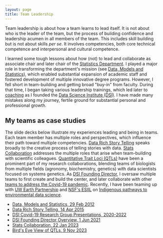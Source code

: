 ```yaml
---
layout: page
title: Team Leadership
---
```


Team leadership is about how a team learns to lead itself.
It is not about who is the leader of the team, but the process of building confidence and leadership acumen in all members of the team.
This includes skill building but is not about skills _per se_.
It involves competencies, both core technical competence and interpersonal and cultural competence.

I learned some tough lessons about how (not) to lead and collaborate as associate chair and later chair of the
[Statistics Department](https://stat.wisc.edu).
I played a major role in transforming the department's mission (see
[Data, Models and Statistics](/Data-Models-and-Statistics)),
which enabled substantial expansion of academic staff and fostered development of multiple innovative degree programs.
However, I fell short in team-building and getting broad "buy-in" from faculty.
During that time, I began taking various leadership trainings, which led later to [coaching](/pages/coach/) as I founded the
[Data Science Institute (DSI)](https://datascience.wisc.edu/institute).
I have made many mistakes along my journey,
fertile ground for substantial personal and professional growth.

## My teams as case studies 

The slide decks below illustrate my experiences leading and being in teams. Each team member has multiple roles and perspectives, which influence their path toward multiple competencies.
[Data Rich Story Telling](https://docs.google.com/presentation/d/1eLpGkyVni2AYGCz0RzsyJ2G0UIT38PV8QATtYCrQXuY)
speaks broadly to the creative process of telling stories with data.
[Stats Collaboration](https://docs.google.com/presentation/d/1Md6s17XdROAkViLT7ughd-Ps_yEXcqR25MCFORWpgck)
addresses the multiple roles that arise when team-building with scientific colleagues.
[Quantitative Trait Loci (QTLs)](https://docs.google.com/presentation/d/1UPueI38aK_yRJUWviHR-eNJRRFVR9f-EOWpLpUMQASU)
have been a prominent part of my research collaborations, blending teams of biologists from multiple fields (agronomy, biochemistry, genetics) with data scientists focused on systems genetics.
As 
[DSI Founding Director](https://docs.google.com/presentation/d/1sYxnN0Fwm1EM2GC7Vk97IsHs62vi3p6hrwwD_U6ts4Y),
I oversaw multiple teams to first create and build the center, and later collaborate with other [teams to address the Covid-19 pandemic](/pages/covid19#presentations).
Recently, I have been teaming up with [UW Earth Partnership](https://earthpartnership.wisc.edu/pre-college-opportunities-for-native-youth-in-wi/) and [NSF's ESIIL](https://esiil.org) on [Indigenous pathways to environmental data science](/pages/indigenous/).

* [Data, Models and Statistics, 29 Feb 2012](/Data-Models-and-Statistics)
* [Data Rich Story Telling, 14 Apr 2015](https://docs.google.com/presentation/d/1eLpGkyVni2AYGCz0RzsyJ2G0UIT38PV8QATtYCrQXuY)
* [DSI Covid-19 Research Group Presentations, 2020-2022](/pages/covid19#presentations)
* [DSI Founding Director Overview, 1 Jun 2021](https://docs.google.com/presentation/d/1sYxnN0Fwm1EM2GC7Vk97IsHs62vi3p6hrwwD_U6ts4Y)
* [Stats Collaboration, 22 Jan 2023](https://docs.google.com/presentation/d/1Md6s17XdROAkViLT7ughd-Ps_yEXcqR25MCFORWpgck)
* [Bird's Eye View of QTLs, 9 Nov 2023](https://docs.google.com/presentation/d/1UPueI38aK_yRJUWviHR-eNJRRFVR9f-EOWpLpUMQASU)

<!---
## Team skills/training/carpentry
--->